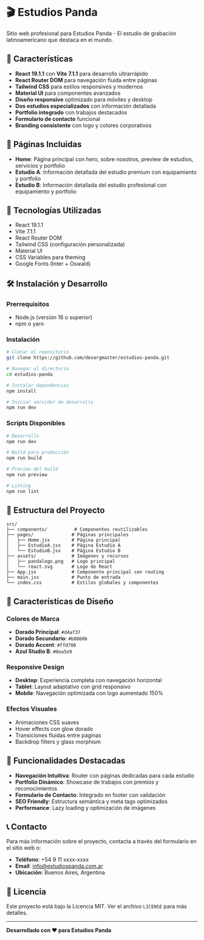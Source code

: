 # 🎬 Estudios Panda

Sitio web profesional para Estudios Panda - El estudio de grabación latinoamericano que destaca en el mundo.

## 🚀 Características

- **React 19.1.1** con **Vite 7.1.1** para desarrollo ultrarrápido
- **React Router DOM** para navegación fluida entre páginas
- **Tailwind CSS** para estilos responsivos y modernos
- **Material UI** para componentes avanzados
- **Diseño responsive** optimizado para móviles y desktop
- **Dos estudios especializados** con información detallada
- **Portfolio integrado** con trabajos destacados
- **Formulario de contacto** funcional
- **Branding consistente** con logo y colores corporativos

## 📱 Páginas Incluidas

- **Home**: Página principal con hero, sobre nosotros, preview de estudios, servicios y portfolio
- **Estudio A**: Información detallada del estudio premium con equipamiento y portfolio
- **Estudio B**: Información detallada del estudio profesional con equipamiento y portfolio

## 🎨 Tecnologías Utilizadas

- React 19.1.1
- Vite 7.1.1
- React Router DOM
- Tailwind CSS (configuración personalizada)
- Material UI
- CSS Variables para theming
- Google Fonts (Inter + Oswald)

## 🛠️ Instalación y Desarrollo

### Prerrequisitos
- Node.js (versión 16 o superior)
- npm o yarn

### Instalación
```bash
# Clonar el repositorio
git clone https://github.com/devargmaster/estudios-panda.git

# Navegar al directorio
cd estudios-panda

# Instalar dependencias
npm install

# Iniciar servidor de desarrollo
npm run dev
```

### Scripts Disponibles

```bash
# Desarrollo
npm run dev

# Build para producción
npm run build

# Preview del build
npm run preview

# Linting
npm run lint
```

## 📂 Estructura del Proyecto

```
src/
├── components/          # Componentes reutilizables
├── pages/              # Páginas principales
│   ├── Home.jsx        # Página principal
│   ├── EstudioA.jsx    # Página Estudio A
│   └── EstudioB.jsx    # Página Estudio B
├── assets/             # Imágenes y recursos
│   ├── pandalogo.png   # Logo principal
│   └── react.svg       # Logo de React
├── App.jsx             # Componente principal con routing
├── main.jsx            # Punto de entrada
└── index.css           # Estilos globales y componentes
```

## 🎯 Características de Diseño

### Colores de Marca
- **Dorado Principal**: `#d4af37`
- **Dorado Secundario**: `#b8860b`
- **Dorado Accent**: `#ffd700`
- **Azul Studio B**: `#0ea5e9`

### Responsive Design
- **Desktop**: Experiencia completa con navegación horizontal
- **Tablet**: Layout adaptativo con grid responsivo
- **Mobile**: Navegación optimizada con logo aumentado 150%

### Efectos Visuales
- Animaciones CSS suaves
- Hover effects con glow dorado
- Transiciones fluidas entre páginas
- Backdrop filters y glass morphism

## 🌟 Funcionalidades Destacadas

- **Navegación Intuitiva**: Router con páginas dedicadas para cada estudio
- **Portfolio Dinámico**: Showcase de trabajos con premios y reconocimientos
- **Formulario de Contacto**: Integrado en footer con validación
- **SEO Friendly**: Estructura semántica y meta tags optimizados
- **Performance**: Lazy loading y optimización de imágenes

## 📞 Contacto

Para más información sobre el proyecto, contacta a través del formulario en el sitio web o:

- **Teléfono**: +54 9 11 xxxx-xxxx
- **Email**: info@estudiospanda.com.ar
- **Ubicación**: Buenos Aires, Argentina

## 📄 Licencia

Este proyecto está bajo la Licencia MIT. Ver el archivo `LICENSE` para más detalles.

---

**Desarrollado con ❤️ para Estudios Panda**
